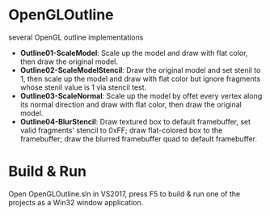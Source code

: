 # OpenGLOutline

several OpenGL outline implementations

* **Outline01-ScaleModel**: Scale up the model and draw with flat color, then draw the original model.
* **Outline02-ScaleModelStencil**: Draw the original model and set stenil to 1, then scale up the model and draw with flat color but ignore fragments whose stenil value is 1 via stencil test.
* **Outline03-ScaleNormal**: Scale up the model by offet every vertex along its normal direction and draw with flat color, then draw the original model.
* **Outline04-BlurStencil**: Draw textured box to default framebuffer, set valid fragments' stencil to 0xFF; draw flat-colored box to the framebuffer; draw the blurred framebuffer quad to default framebuffer.

# Build & Run

Open OpenGLOutline.sln in VS2017, press F5 to build & run one of the projects as a Win32 window application.
